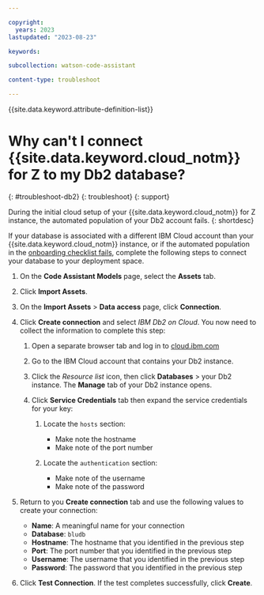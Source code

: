 ```yaml
---

copyright:
  years: 2023
lastupdated: "2023-08-23"

keywords:

subcollection: watson-code-assistant

content-type: troubleshoot

---
```



{{site.data.keyword.attribute-definition-list}}

# Why can't I connect {{site.data.keyword.cloud_notm}} for Z to my Db2 database?
{: #troubleshoot-db2}
{: troubleshoot}
{: support}

During the initial cloud setup of your {{site.data.keyword.cloud_notm}} for Z instance, the automated population of your Db2 account fails.
{: shortdesc}

If your database is associated with a different IBM Cloud account than your {{site.data.keyword.cloud_notm}} instance, or if the automated population in the [onboarding checklist fails](/docs/watsonx-code-assistant?topic=watsonx-code-assistant-cloud-setup-z), complete the following steps to connect your database to your deployment space.

1. On the **Code Assistant Models** page, select the **Assets** tab.

2. Click **Import Assets**.

3. On the **Import Assets** > **Data access** page, click **Connection**.

4. Click **Create connection** and select *IBM Db2 on Cloud*. You now need to collect the information to complete this step:

   1. Open a separate browser tab and log in to [cloud.ibm.com](https://cloud.ibm.com/)
   2. Go to the IBM Cloud account that contains your Db2 instance.
   3. Click the *Resource list* icon, then click **Databases** > your Db2 instance. The **Manage** tab of your Db2 instance opens.
   4. Click **Service Credentials** tab then expand the service credentials for your key:

      1. Locate the `hosts` section:

         * Make note the hostname
         * Make note of the port number

      2. Locate the `authentication` section:

         * Make note of the username
         * Make note of the password

5. Return to you **Create connection** tab and use the following values to create your connection:

    * **Name**: A meaningful name for your connection
    * **Database**: `bludb`
    * **Hostname**: The hostname that you identified in the previous step
    * **Port**: The port number that you identified in the previous step
    * **Username**: The username that you identified in the previous step
    * **Password**: The password that you identified in the previous step

11. Click **Test Connection**. If the test completes successfully, click **Create**.
